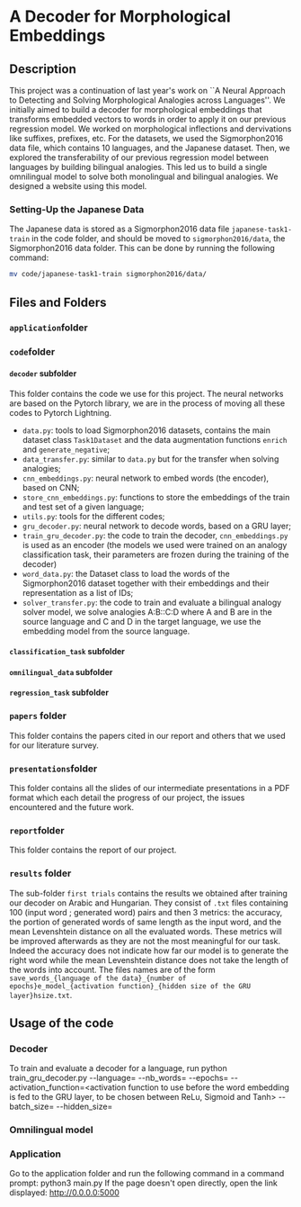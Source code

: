# A Decoder for Morphological Embeddings
## Description
This project was a continuation of last year's work on ``A Neural Approach to Detecting and Solving Morphological Analogies across Languages''. We initially aimed to build a decoder for morphological embeddings that transforms embedded vectors to words in order to apply it on our previous regression model. We worked on morphological inflections and dervivations like suffixes, prefixes, etc. For the datasets, we used the Sigmorphon2016 data file, which contains 10 languages, and the Japanese dataset. Then, we explored the transferability of our previous regression model between languages by building bilingual analogies. This led us to build a single omnilingual model to solve both monolingual and bilingual analogies. We designed a website using this model.

### Setting-Up the Japanese Data
The Japanese data is stored as a Sigmorphon2016 data file `japanese-task1-train` in the code folder, and should be moved to `sigmorphon2016/data`, the Sigmorphon2016 data folder. This can be done by running the following command:

```bash
mv code/japanese-task1-train sigmorphon2016/data/
```

## Files and Folders

### `application`folder

### `code`folder

#### `decoder` subfolder
This folder contains the code we use for this project. The neural networks are based on the Pytorch library, we are in the process of moving all these codes to Pytorch Lightning.
- `data.py`: tools to load Sigmorphon2016 datasets, contains the main dataset class `Task1Dataset` and the data augmentation functions `enrich` and `generate_negative`;
- `data_transfer.py`: similar to `data.py` but for the transfer when solving analogies;
- `cnn_embeddings.py`: neural network to embed words (the encoder), based on CNN;
- `store_cnn_embeddings.py`: functions to store the embeddings of the train and test set of a given language;
- `utils.py`: tools for the different codes;
- `gru_decoder.py`: neural network to decode words, based on a GRU layer;
- `train_gru_decoder.py`: the code to train the decoder, `cnn_embeddings.py` is used as an encoder (the models we used were trained on an analogy classification task, their parameters are frozen during the training of the decoder)
- `word_data.py`: the Dataset class to load the words of the Sigmorphon2016 dataset together with their embeddings and their representation as a list of IDs;
- `solver_transfer.py`: the code to train and evaluate a bilingual analogy solver model, we solve analogies A:B::C:D where A and B are in the source language and C and D in the target language, we use the embedding model from the source language.

#### `classification_task` subfolder

#### `omnilingual_data` subfolder

#### `regression_task` subfolder


### `papers` folder
This folder contains the papers cited in our report and others that we used for our literature survey.

### `presentations`folder
This folder contains all the slides of our intermediate presentations in a PDF format which each detail the progress of our project, the issues encountered and the future work.

### `report`folder
This folder contains the report of our project.

### `results` folder
The sub-folder `first trials` contains the results we obtained after training our decoder on Arabic and Hungarian. They consist of `.txt` files containing 100 (input word ; generated word) pairs and then 3 metrics: the accuracy, the portion of generated words of same length as the input word, and the mean Levenshtein distance on all the evaluated words. These metrics will be improved afterwards as they are not the most meaningful for our task. Indeed the accuracy does not indicate how far our model is to generate the right word while the mean Levenshtein distance does not take the length of the words into account.
The files names are of the form `save_words_{language of the data}_{number of epochs}e_model_{activation function}_{hidden size of the GRU layer}hsize.txt`.

## Usage of the code

### Decoder
To train and evaluate a decoder for a language, run python train_gru_decoder.py --language=<language> --nb_words=<maximal number of words to use> --epochs=<number of epochs> --activation_function=<activation function to use before the word embedding is fed to the GRU layer, to be chosen between ReLu, Sigmoid and Tanh> --batch_size=<the size of the batches> --hidden_size=<the hidden size of the GRU layer> (ex: python train_gru_decoder.py --language=german --nb_words=10000 --epochs=20 --activation_function=relu --batch_size=10 --hidden_size=128).
All of these parameters have a default value, it is thus not necessary to fill them all.

### Omnilingual model

### Application
Go to the application folder and run the following command in a command prompt: python3 main.py
If the page doesn't open directly, open the link displayed: http://0.0.0.0:5000

